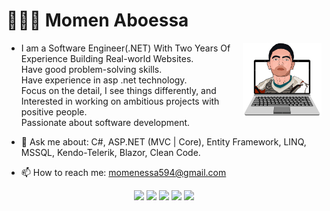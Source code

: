 <h1 align="left">👨🏻‍💻 Momen Aboessa</h1>
 
<img src="https://github.com/momenaboessa/momenaboessa/blob/main/2-min-min.png" align="right" width=25% />

-   I am a Software Engineer(.NET) With Two Years Of Experience Building Real-world Websites.<br/>
Have good problem-solving skills.<br/>
Have experience in asp .net technology.<br/>
Focus on the detail, I see things differently, and Interested in working on ambitious projects with positive people.<br/>
Passionate about software development.<br/>

-   💬 Ask me about: C#, ASP.NET (MVC | Core), Entity Framework, LINQ, MSSQL, Kendo-Telerik, Blazor, Clean Code.
-   📫 How to reach me: momenessa594@gmail.com

<p align="center">
   <a href="https://www.facebook.com/momen.essa594"><img src="https://img.shields.io/badge/facebook-%230177B5?style=flat&logo=facebook&logoColor=white"/></a>
   <a href="https://www.linkedin.com/in/momenaboessa"><img src="https://img.shields.io/badge/linkedin-%230177B5?style=flat&logo=linkedin&logoColor=white"></a>
   <a href="https://www.youtube.com/momenaboessa"><img src="https://img.shields.io/badge/youtube-%23FF0000?style=flat&logo=youtube&logoColor=white"/></a>
   <a href="https://www.instagram.com/momenaboessa1"><img src="https://img.shields.io/badge/instagram-%23E4415F?style=flat&logo=instagram&logoColor=white"/></a>
    <a href="https://www.twitter.com/momenaboessa"><img src="https://img.shields.io/badge/twitter-%230177B5?style=flat&logo=twitter&logoColor=white"/></a>
 </p>
